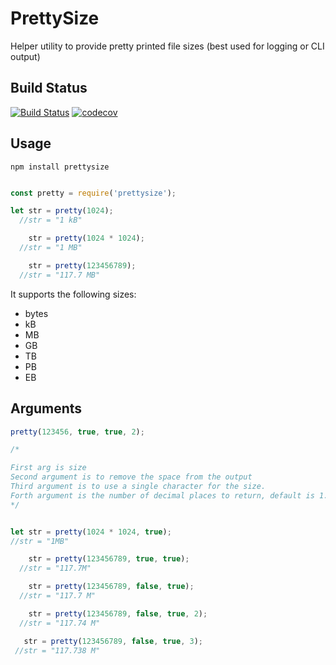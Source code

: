 PrettySize
==========

Helper utility to provide pretty printed file sizes (best used for logging or CLI output)

Build Status
------------

[![Build Status](https://secure.travis-ci.org/davglass/prettysize.svg?branch=master)](http://travis-ci.org/davglass/prettysize)
[![codecov](https://codecov.io/gh/davglass/prettysize/branch/master/graph/badge.svg)](https://codecov.io/gh/davglass/prettysize)

Usage
-----

```
npm install prettysize
```

```javascript

const pretty = require('prettysize');

let str = pretty(1024);
  //str = "1 kB"

    str = pretty(1024 * 1024);
  //str = "1 MB"

    str = pretty(123456789);
  //str = "117.7 MB"
```

It supports the following sizes:

* bytes
* kB
* MB
* GB
* TB
* PB
* EB

Arguments
---------

```javascript
pretty(123456, true, true, 2);

/*

First arg is size
Second argument is to remove the space from the output
Third argument is to use a single character for the size.
Forth argument is the number of decimal places to return, default is 1. 
*/


let str = pretty(1024 * 1024, true);
//str = "1MB"

    str = pretty(123456789, true, true);
  //str = "117.7M"

    str = pretty(123456789, false, true);
  //str = "117.7 M"

    str = pretty(123456789, false, true, 2);
  //str = "117.74 M"

   str = pretty(123456789, false, true, 3);
 //str = "117.738 M"

```
